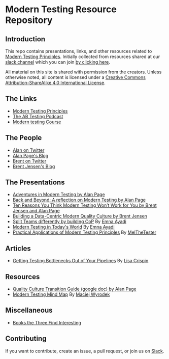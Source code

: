 # Modern Testing Resource Repository

## Introduction

This repo contains presentations, links, and other resources related to [Modern Testing Principles](http://http://moderntesting.org/).  Initially collected from resources shared at our [slack channel](https://oneofthethree.slack.com/) which you can join [by clicking here](https://join.slack.com/t/oneofthethree/shared_invite/enQtMzQ4NDAxNjE1OTg2LTExMzQwMmQ2NTBlYzcwYWI4Mjg3NjhmYThlYjdhZmIzZGNmM2MyMGNhNjExMGIwMmE2ODI2YjZmYzU2MmQ4NGQ).


All material on this site is shared with permission from the creators.  Unless otherwise noted, all content is licensed under a [Creative Commons Attribution-ShareAlike 4.0 International License](https://creativecommons.org/licenses/by-sa/4.0/).

## The Links

- [Modern Testing Principles](http://http://moderntesting.org/)
- [The AB Testing Podcast](https://www.angryweasel.com/ABTesting/)
- [Modern testing Course](https://www.ministryoftesting.com/dojo/lessons/modern-testing-principles)

## The People

- [Alan on Twitter](https://twitter.com/alanpage?lang=en)
- [Alan Page's Blog](https://angryweasel.com/blog/)
- [Brent on Twitter](https://twitter.com/BrentMJensen)
- [Brent Jensen's Blog](https://testastic.wordpress.com/)

## The Presentations

- [Adventures in Modern Testing by Alan Page](https://www.youtube.com/watch?v=7IAkkpI5YhA)
- [Back and Beyond: A reflection on Modern Testing by Alan Page](https://vimeo.com/372252456)
- [Ten Reasons You Think Modern Testing Won’t Work for You by Brent Jensen and Alan Page](https://www.youtube.com/watch?&v=heU3xHqWecE)
- [Building a Data-Centric Modern Quality Culture by Brent Jensen](https://www.youtube.com/watch?v=7Q87RqN_FcM)
- [Split Teams differently by building CoP](https://speakerdeck.com/eayedi/split-teams-differently-by-building-cop) By [Emna Ayadi](https://twitter.com/emna__ayadi)
- [Modern Testing in Today's World](https://github.com/moderntesting/resources/blob/master/presentations/Modern_Testing_In_Today_World_Final_Version.pptx) By  [Emna Ayadi](https://twitter.com/emna__ayadi)
- [Practical Applications of Modern Testing Principles](https://github.com/MelTheTester/practical_application_of_mtp) By [MelTheTester](https://github.com/MelTheTester)

## Articles
- [Getting Testing Bottlenecks Out of Your Pipelines](https://devops.com/get-testing-bottlenecks-out-of-your-pipelines/) By [Lisa Crispin](https://lisacrispin.com/)


## Resources

- [Quality Culture Transition Guide (google doc) by Alan Page](https://docs.google.com/spreadsheets/d/1kan20hYsdbvk7HW4si-X6Ve1fLtCeTI2H_PjiniKsxY/edit?usp=sharing)
- [Modern Testing Mind Map](https://github.com/mwyrodek/ModernTestingMindMap) By [Maciej Wyrodek](https://github.com/mwyrodek)

## Miscellaneous

- [Books the Three Find Interesting](https://github.com/moderntesting/resources/blob/master/miscellaneous/Books%20the%20Three%20Find%20Interesting.md)

## Contributing

If you want to contribute, create an issue, a pull request, or join us on [Slack](https://oneofthethree.slack.com/).
